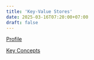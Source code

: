 ```yaml
---
title: 'Key-Value Stores'
date: 2025-03-16T07:20:00+07:00
draft: false
---
```


[Profile](./profile/)

[Key Concepts](./key-concepts/)
